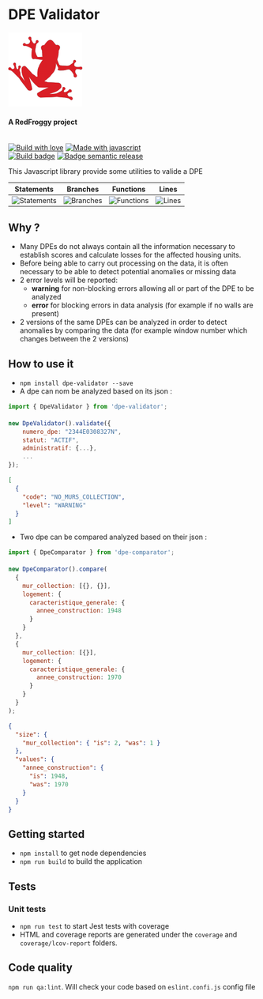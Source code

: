 # DPE Validator

<div>
  <a href="https://www.redfroggy.fr"><img src="assets/logo.png" alt="RedFroggy"></a>
  <h4>A RedFroggy project</h4>
</div>
<br/>

<div>
  <a href="https://forthebadge.com"><img src="https://forthebadge.com/images/badges/built-with-love.svg" alt="Build with love"/></a>
  <a href="https://forthebadge.com"><img src="https://forthebadge.com/images/badges/made-with-javascript.svg" alt="Made with javascript"/></a>
</div>
<div>
  <a href="https://github.com/RedFroggy/dpe-validator/actions/workflows/build.yml"><img src="https://github.com/RedFroggy/dpe-validator/actions/workflows/build.yml/badge.svg" alt="Build badge"/></a>
   <a href="https://github.com/semantic-release/semantic-release"><img src="https://img.shields.io/badge/%20%20%F0%9F%93%A6%F0%9F%9A%80-semantic--release-e10079.svg" alt="Badge semantic release"/></a>
</div>

This Javascript library provide some utilities to valide a DPE

| Statements                                                                               | Branches                                                                             | Functions                                                                              | Lines                                                                          |
| ---------------------------------------------------------------------------------------- | ------------------------------------------------------------------------------------ | -------------------------------------------------------------------------------------- | ------------------------------------------------------------------------------ |
| ![Statements](https://img.shields.io/badge/statements-100%25-brightgreen.svg?style=flat) | ![Branches](https://img.shields.io/badge/branches-100%25-brightgreen.svg?style=flat) | ![Functions](https://img.shields.io/badge/functions-100%25-brightgreen.svg?style=flat) | ![Lines](https://img.shields.io/badge/lines-100%25-brightgreen.svg?style=flat) |

## Why ?

- Many DPEs do not always contain all the information necessary to establish scores and calculate losses for the affected housing units.
- Before being able to carry out processing on the data, it is often necessary to be able to detect potential anomalies or missing data
- 2 error levels will be reported:
  - **warning** for non-blocking errors allowing all or part of the DPE to be analyzed
  - **error** for blocking errors in data analysis (for example if no walls are present)
- 2 versions of the same DPEs can be analyzed in order to detect anomalies by comparing the data (for example window number which changes between the 2 versions)

## How to use it

- `npm install dpe-validator --save`
- A dpe can nom be analyzed based on its json :

```javascript
import { DpeValidator } from 'dpe-validator';

new DpeValidator().validate({
    numero_dpe: "2344E0308327N",
    statut: "ACTIF",
    administratif: {...},
    ...
});
```

```json
[
  {
    "code": "NO_MURS_COLLECTION",
    "level": "WARNING"
  }
]
```

- Two dpe can be compared analyzed based on their json :

```javascript
import { DpeComparator } from 'dpe-comparator';

new DpeComparator().compare(
  {
    mur_collection: [{}, {}],
    logement: {
      caracteristique_generale: {
        annee_construction: 1948
      }
    }
  },
  {
    mur_collection: [{}],
    logement: {
      caracteristique_generale: {
        annee_construction: 1970
      }
    }
  }
);
```

```json
{
  "size": {
    "mur_collection": { "is": 2, "was": 1 }
  },
  "values": {
    "annee_construction": {
      "is": 1948,
      "was": 1970
    }
  }
}
```

## Getting started

- `npm install` to get node dependencies
- `npm run build` to build the application

## Tests

### Unit tests

- `npm run test` to start Jest tests with coverage
- HTML and coverage reports are generated under the `coverage` and `coverage/lcov-report` folders.

## Code quality

`npm run qa:lint`. Will check your code based on `eslint.confi.js` config file
